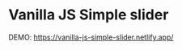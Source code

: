 # Vanilla JS Simple slider

DEMO: <a href="https://vanilla-js-simple-slider.netlify.app/">https://vanilla-js-simple-slider.netlify.app/</a>
